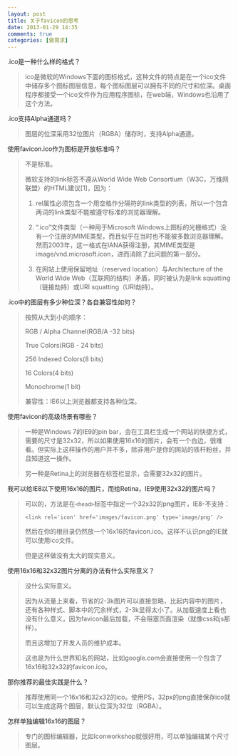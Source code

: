 ```yaml
---
layout: post
title: 关于favicon的思考
date: 2013-01-29 14:35
comments: true
categories: [做需求]
---
```


.ico是一种什么样的格式？

> ico是微软的Windows下面的图标格式，这种文件的特点是在一个ico文件中储存多个图标图层信息，每个图标图层可以拥有不同的尺寸和位深。桌面程序都接受一个ico文件作为应用程序图标，在web端，Windows也沿用了这个方法。

.ico支持Alpha通道吗？

> 图层的位深采用32位图片（RGBA）储存时，支持Alpha通道。

使用favicon.ico作为图标是开放标准吗？

> 不是标准。
>
> 微软支持的link标签不遵从World Wide Web Consortium（W3C，万维网联盟）的HTML建议[1]，因为：
>
> 1. rel属性必须包含一个用空格作分隔符的link类型的列表，所以一个包含两词的link类型不能被遵守标准的浏览器理解。
>
> 2. “.ico”文件类型（一种用于Microsoft Windows上图标的光栅格式）没有一个注册的MIME类型，而且似乎在当时也不能被多数浏览器理解。然而2003年，这一格式在IANA获得注册，其MIME类型是image/vnd.microsoft.icon，进而消除了此问题的第一部分。
>
> 3. 在网站上使用保留地址（reserved location）与Architecture of the World Wide Web（互联网的结构）矛盾，同时被认为是link squatting（链接劫持）或URI squatting（URI劫持）。

.ico中的图层有多少种位深？各自兼容性如何？

> 按照从大到小的顺序：
> 
> RGB / Alpha Channel(RGB/A -32 bits)
> 
> True Colors(RGB - 24 bits)
> 
> 256 Indexed Colors(8 bits)
> 
> 16 Colors(4 bits)
> 
> Monochrome(1 bit)
> 
> 兼容性：IE6以上浏览器都支持各种位深。

使用favicon的高级场景有哪些？

> 一种是Windows 7的IE9的pin bar，会在工具栏生成一个网站的快捷方式，需要的尺寸是32x32，所以如果使用16x16的图片，会有一个白边，很难看。但实际上这样操作的用户并不多，除非用户是你的网站的铁杆粉丝，并且知道这一操作。
> 
> 另一种是Retina上的浏览器在标签栏显示，会需要32x32的图片。

我可以给IE8以下使用16x16的图片，而给Retina，IE9使用32x32的图片吗？

> 可以的，方法是在`<head>`标签中指定一个32x32的png图片，IE8-不支持：
>
> `<link rel='icon' href='images/favicon.png' type='image/png' />`
>
> 然后在你的根目录仍然放一个16x16的favicon.ico。这样不认识png的IE就可以使用ico文件。
> 
> 但是这样做没有太大的现实意义。

使用16x16和32x32图片分离的办法有什么实际意义？

> 没什么实际意义。
> 
> 因为从流量上来看，节省的2-3k图片可以直接忽略，比起内容中的图片，还有各种样式、脚本中的冗余样式，2-3k显得太小了。从加载速度上看也没有什么意义，因为favicon最后加载，不会阻塞页面渲染（就像css和js那样）。
> 
> 而且这增加了开发人员的维护成本。
> 
> 这也是为什么世界知名的网站，比如google.com会直接使用一个包含了16x16和32x32的favicon.ico。

那你推荐的最佳实践是什么？

> 推荐使用同一个16x16和32x32的ico。使用PS，32px的png直接保存ico就可以生成这两个图层，默认位深为32位（RGBA）。

怎样单独编辑16x16的图层？

> 专门的图标编辑器，比如Iconworkshop就很好用，可以单独编辑某个尺寸图层。